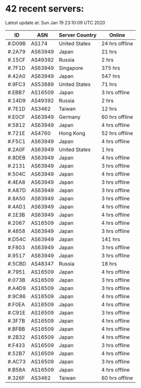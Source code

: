 # 42 recent servers:

Latest update at: Sun Jan 19 23:10:09 UTC 2020

| ID | ASN | Server Country | Online |
| -- | --- | -------------- | ------ |
| #.D09B | AS174 | United States | 24 hrs offline |
| #.2A79 | AS63949 | Japan | 21 hrs |
| #.15CF | AS49392 | Russia | 2 hrs |
| #.7F1D | AS63949 | Singapore | 375 hrs |
| #.42A0 | AS63949 | Japan | 547 hrs |
| #.9FC3 | AS53889 | United States | 71 hrs |
| #.EBB7 | AS16509 | Japan | 3 hrs offline |
| #.14D9 | AS49392 | Russia | 2 hrs |
| #.7E1D | AS3462 | Taiwan | 12 hrs |
| #.E0CF | AS63949 | Germany | 60 hrs offline |
| #.5812 | AS63949 | Japan | 4 hrs offline |
| #.721E | AS4760 | Hong Kong | 52 hrs offline |
| #.F5C1 | AS63949 | Japan | 4 hrs offline |
| #.2A0F | AS63949 | United States | 1 hrs |
| #.8DEB | AS63949 | Japan | 4 hrs offline |
| #.2131 | AS63949 | Japan | 3 hrs offline |
| #.504C | AS63949 | Japan | 4 hrs offline |
| #.4EA8 | AS63949 | Japan | 3 hrs offline |
| #.A87D | AS63949 | Japan | 3 hrs offline |
| #.8A50 | AS63949 | Japan | 3 hrs offline |
| #.4AD1 | AS63949 | Japan | 4 hrs offline |
| #.1E3B | AS63949 | Japan | 4 hrs offline |
| #.2067 | AS16509 | Japan | 4 hrs offline |
| #.4858 | AS63949 | Japan | 3 hrs offline |
| #.D54C | AS63949 | Japan | 141 hrs |
| #.F803 | AS63949 | Japan | 3 hrs offline |
| #.9517 | AS63949 | Japan | 3 hrs offline |
| #.5CBD | AS48347 | Russia | 18 hrs |
| #.7951 | AS16509 | Japan | 4 hrs offline |
| #.073B | AS16509 | Japan | 3 hrs offline |
| #.A4D9 | AS16509 | Japan | 3 hrs offline |
| #.9C86 | AS16509 | Japan | 4 hrs offline |
| #.F0EA | AS16509 | Japan | 4 hrs offline |
| #.C91E | AS16509 | Japan | 3 hrs offline |
| #.3F7B | AS16509 | Japan | 4 hrs offline |
| #.BFBB | AS16509 | Japan | 4 hrs offline |
| #.2B32 | AS16509 | Japan | 4 hrs offline |
| #.F433 | AS16509 | Japan | 3 hrs offline |
| #.52B7 | AS16509 | Japan | 4 hrs offline |
| #.AC73 | AS16509 | Japan | 3 hrs offline |
| #.B58A | AS16509 | Japan | 4 hrs offline |
| #.326F | AS3462 | Taiwan | 60 hrs offline |


